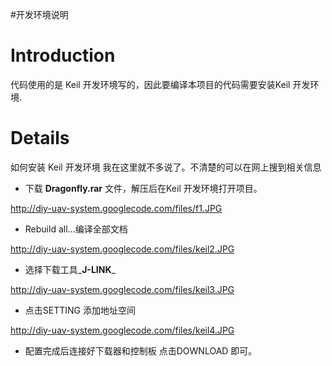 #开发环境说明

# Introduction #

代码使用的是 Keil 开发环境写的，因此要编译本项目的代码需要安装Keil 开发环境.

# Details #
如何安装 Keil 开发环境 我在这里就不多说了。不清楚的可以在网上搜到相关信息

  * 下载 **Dragonfly.rar** 文件，解压后在Keil 开发环境打开项目。

http://diy-uav-system.googlecode.com/files/f1.JPG



  * Rebuild all...编译全部文档

http://diy-uav-system.googlecode.com/files/keil2.JPG

  * 选择下载工具_**J-LINK**_

http://diy-uav-system.googlecode.com/files/keil3.JPG


  * 点击SETTING 添加地址空间

http://diy-uav-system.googlecode.com/files/keil4.JPG

  * 配置完成后连接好下载器和控制板 点击DOWNLOAD 即可。

